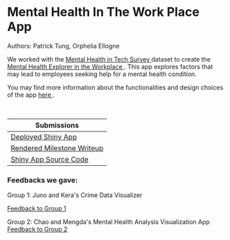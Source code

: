 # Mental Health In The Work Place App 
 
Authors: Patrick Tung, Orphelia Ellogne

We worked with the <a href="https://www.kaggle.com/osmi/mental-health-in-tech-survey"> Mental Health in Tech Survey </a> dataset to create the <a href="https://ptung.shinyapps.io/ellognea-ptung-mental-health/">Mental Health Explorer in the Workplace </a>. This app explores factors that may lead to employees seeking help for a mental health condition. 

You may find more information about the functionalities and design choices of the app <a href='https://github.com/UBC-MDS/ellognea-ptung-mental-health/blob/master/milestone2_writeup.md'> here </a> . 

<br>


| Submissions                     |
| ------------------------------- |
| [Deployed Shiny App](https://ptung.shinyapps.io/ellognea-ptung-mental-health/) |       
| [Rendered Milestone Writeup](https://github.com/UBC-MDS/ellognea-ptung-mental-health/blob/master/milestone2_writeup.md)|
| [Shiny App Source Code](https://github.com/UBC-MDS/ellognea-ptung-mental-health/blob/master/app.R)|


### Feedbacks we gave:
Group 1: Juno and Kera's Crime Data Visualizer

[Feedback to Group 1](https://github.com/UBC-MDS/Crime_population/issues/17)

Group 2: Chao and Mengda's Mental Health Analysis Visualization App
[Feedback to Group 2](https://github.com/UBC-MDS/Mental-Health-Analysis_Vis-App/issues/28)